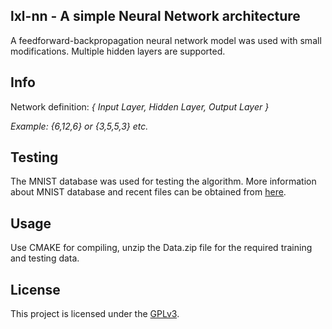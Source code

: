 ## lxl-nn - A simple Neural Network architecture

A feedforward-backpropagation neural network model was used with small modifications.
Multiple hidden layers are supported.

## Info
Network definition: _{ Input Layer, Hidden Layer, Output Layer }_

_Example: {6,12,6} or {3,5,5,3} etc._

## Testing
The MNIST database was used for testing the algorithm. 
More information about MNIST database and recent files can be obtained from [here](http://yann.lecun.com/exdb/mnist/).

## Usage
Use CMAKE for compiling, unzip the Data.zip file for the required training and testing data.

## License
This project is licensed under the [GPLv3](LICENSE).
